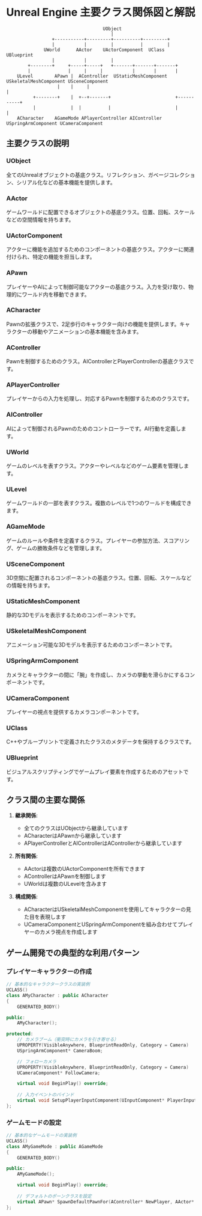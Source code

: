 # Unreal Engine 主要クラス関係図と解説

```
                                    UObject
                                       |
                 +-----------+---------+----------+---------+
                 |           |         |          |         |
              UWorld      AActor    UActorComponent  UClass  UBlueprint
                 |           |         |          
        +--------+     +-----+-----+   +-------+-------+-------+
        |              |     |     |           |       |       |
    ULevel        APawn |  AController  UStaticMeshComponent USkeletalMeshComponent USceneComponent
                   |    |     |                                       |
          +--------+    |  +--+-------+                        +-----------+
          |             |  |          |                        |           |
    ACharacter    AGameMode APlayerController AIController  USpringArmComponent UCameraComponent
```

## 主要クラスの説明

### UObject
全てのUnrealオブジェクトの基底クラス。リフレクション、ガベージコレクション、シリアル化などの基本機能を提供します。

### AActor
ゲームワールドに配置できるオブジェクトの基底クラス。位置、回転、スケールなどの空間情報を持ちます。

### UActorComponent
アクターに機能を追加するためのコンポーネントの基底クラス。アクターに関連付けられ、特定の機能を担当します。

### APawn
プレイヤーやAIによって制御可能なアクターの基底クラス。入力を受け取り、物理的にワールド内を移動できます。

### ACharacter
Pawnの拡張クラスで、2足歩行のキャラクター向けの機能を提供します。キャラクターの移動やアニメーションの基本機能を含みます。

### AController
Pawnを制御するためのクラス。AIControllerとPlayerControllerの基底クラスです。

### APlayerController
プレイヤーからの入力を処理し、対応するPawnを制御するためのクラスです。

### AIController
AIによって制御されるPawnのためのコントローラーです。AI行動を定義します。

### UWorld
ゲームのレベルを表すクラス。アクターやレベルなどのゲーム要素を管理します。

### ULevel
ゲームワールドの一部を表すクラス。複数のレベルで1つのワールドを構成できます。

### AGameMode
ゲームのルールや条件を定義するクラス。プレイヤーの参加方法、スコアリング、ゲームの勝敗条件などを管理します。

### USceneComponent
3D空間に配置されるコンポーネントの基底クラス。位置、回転、スケールなどの情報を持ちます。

### UStaticMeshComponent
静的な3Dモデルを表示するためのコンポーネントです。

### USkeletalMeshComponent
アニメーション可能な3Dモデルを表示するためのコンポーネントです。

### USpringArmComponent
カメラとキャラクターの間に「腕」を作成し、カメラの挙動を滑らかにするコンポーネントです。

### UCameraComponent
プレイヤーの視点を提供するカメラコンポーネントです。

### UClass
C++やブループリントで定義されたクラスのメタデータを保持するクラスです。

### UBlueprint
ビジュアルスクリプティングでゲームプレイ要素を作成するためのアセットです。

## クラス間の主要な関係

1. **継承関係**:
   - 全てのクラスはUObjectから継承しています
   - ACharacterはAPawnから継承しています
   - APlayerControllerとAIControllerはAControllerから継承しています

2. **所有関係**:
   - AActorは複数のUActorComponentを所有できます
   - AControllerはAPawnを制御します
   - UWorldは複数のULevelを含みます

3. **構成関係**:
   - ACharacterはUSkeletalMeshComponentを使用してキャラクターの見た目を表現します
   - UCameraComponentとUSpringArmComponentを組み合わせてプレイヤーのカメラ視点を作成します

## ゲーム開発での典型的な利用パターン

### プレイヤーキャラクターの作成
```cpp
// 基本的なキャラクタークラスの実装例
UCLASS()
class AMyCharacter : public ACharacter
{
    GENERATED_BODY()

public:
    AMyCharacter();

protected:
    // カメラブーム（衝突時にカメラを引き寄せる）
    UPROPERTY(VisibleAnywhere, BlueprintReadOnly, Category = Camera)
    USpringArmComponent* CameraBoom;

    // フォローカメラ
    UPROPERTY(VisibleAnywhere, BlueprintReadOnly, Category = Camera)
    UCameraComponent* FollowCamera;

    virtual void BeginPlay() override;
    
    // 入力イベントのバインド
    virtual void SetupPlayerInputComponent(UInputComponent* PlayerInputComponent) override;
};
```

### ゲームモードの設定
```cpp
// 基本的なゲームモードの実装例
UCLASS()
class AMyGameMode : public AGameMode
{
    GENERATED_BODY()

public:
    AMyGameMode();

    virtual void BeginPlay() override;
    
    // デフォルトのポーンクラスを設定
    virtual APawn* SpawnDefaultPawnFor(AController* NewPlayer, AActor* StartSpot) override;
};
```
